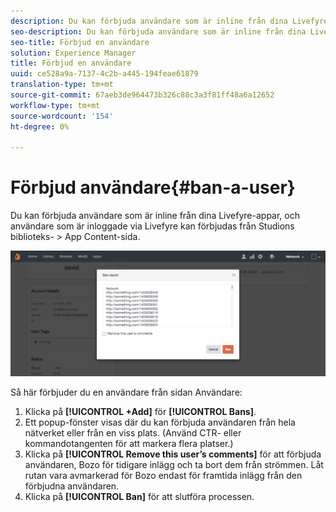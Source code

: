 ```yaml
---
description: Du kan förbjuda användare som är inline från dina Livefyre-appar, och användare som är inloggade via Livefyre kan förbjudas från Studions biblioteks- > App Content-sida.
seo-description: Du kan förbjuda användare som är inline från dina Livefyre-appar, och användare som är inloggade via Livefyre kan förbjudas från Studions biblioteks- > App Content-sida.
seo-title: Förbjud en användare
solution: Experience Manager
title: Förbjud en användare
uuid: ce528a9a-7137-4c2b-a445-194feae61879
translation-type: tm+mt
source-git-commit: 67aeb3de964473b326c88c3a3f81ff48a6a12652
workflow-type: tm+mt
source-wordcount: '154'
ht-degree: 0%

---
```



# Förbjud användare{#ban-a-user}

Du kan förbjuda användare som är inline från dina Livefyre-appar, och användare som är inloggade via Livefyre kan förbjudas från Studions biblioteks- > App Content-sida.

![](assets/UsersBan2-1024x409.png)

Så här förbjuder du en användare från sidan Användare:

1. Klicka på **[!UICONTROL +Add]** för **[!UICONTROL Bans]**.
1. Ett popup-fönster visas där du kan förbjuda användaren från hela nätverket eller från en viss plats. (Använd CTR- eller kommandotangenten för att markera flera platser.)
1. Klicka på **[!UICONTROL Remove this user’s comments]** för att förbjuda användaren, Bozo för tidigare inlägg och ta bort dem från strömmen. Låt rutan vara avmarkerad för Bozo endast för framtida inlägg från den förbjudna användaren.
1. Klicka på **[!UICONTROL Ban]** för att slutföra processen.
